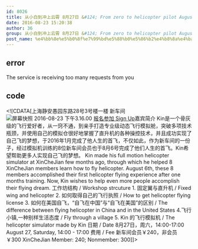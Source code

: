 ```yaml
---
id: 8026
title: 从小白到冲上云霄 8月27日 &#124; From zero to helicopter pilot August 27
date: 2016-08-23 15:20:38
author: 36
group: 从小白到冲上云霄 8月27日 &#124; From zero to helicopter pilot August 27
post_name: %e4%bb%8e%e5%b0%8f%e7%99%bd%e5%88%b0%e5%86%b2%e4%b8%8a%e4%ba%91%e9%9c%84-8%e6%9c%8827%e6%97%a5-from-zero-to-helicopter-pilot-august-27
---
```


## error
The service is receiving too many requests from you

## code
 <!\[CDATA\[上海静安愚园东路28号3号楼一楼 新车间![屏幕快照 2016-08-23 下午3.16.00](http://139.162.84.35/wp-content/uploads/2016/08/屏幕快照-2016-08-23-下午3.16.00.png) [报名参加 Sign Up](http://www.huodongxing.com/event/8346522982300 "立即报名")嘉宾简介 Kin是一个骨灰级的飞行爱好者，从一窍不通，到亲手打造专业级动态飞行模拟舱，突破多项技术瓶颈，并使用自己的模拟仓很好地掌握了直升机的各种操控技术，并且成功实现了自己飞的梦想，于2016年1月完成了他人生的首飞，不仅如此，作为新车间的一份子，经过模拟机训练的8位新车间会员也于8月6号完成了他们人生的首飞。Kin希望帮助更多人实现自己飞的梦想。 Kin made his full motion helicopter simulator at XinCheJian few months ago, through which he helped 8 XinCheJian members learn how to fly helicopter. August 6th, these 8 members accomplished their first helicopter flying experience after one months training. Now, Kin wishes to help even more people accomplish their flying dream. 工作坊结构 / Workshop strcuture 1\. 固定翼与直升机 / Fixed wing and helicopter 2\. 如何取得自己的飞行执照 / How to get helicopter flying license 3\. 如何在美国自飞，“自飞在中国”与“自飞在美国”的区别 / The difference between flying helicopter in China and in the United States 4.飞行小镇,一种别样生活态度 / Fly through a village 5\. Kin 的飞行模拟机 / The helicopter simulator made by Kin 日期 / Date 8月27日，周六，14:00-17:00 August 27, Saturday, 14:00 - 17:00 费用 / Fee 新车间会员￥240，非会员￥300 XinCheJian Member: 240; Nonmember: 300\]\]> 
